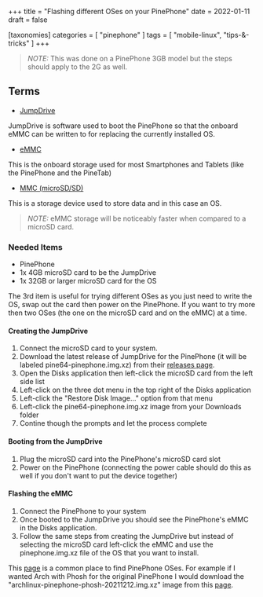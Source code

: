 +++
title = "Flashing different OSes on your PinePhone"
date = 2022-01-11
draft = false

[taxonomies]
categories = [ "pinephone" ]
tags = [ "mobile-linux", "tips-&-tricks" ]
+++

> *NOTE:* This was done on a PinePhone 3GB model but the steps should apply to the 2G as well.

## Terms

- [JumpDrive](https://github.com/dreemurrs-embedded/Jumpdrive)

JumpDrive is software used to boot the PinePhone so that the onboard eMMC can be written to for replacing the currently installed OS. 

- [eMMC](https://en.wikipedia.org/wiki/MultiMediaCard#eMMC)

This is the onboard storage used for most Smartphones and Tablets (like the PinePhone and the PineTab)

- [MMC (microSD/SD)](https://en.wikipedia.org/wiki/SD_card)

This is a storage device used to store data and in this case an OS. 

> *NOTE:* eMMC storage will be noticeably faster when compared to a microSD card.

### Needed Items

- PinePhone
- 1x 4GB microSD card to be the JumpDrive
- 1x 32GB or larger microSD card for the OS 

The 3rd item is useful for trying different OSes as you just need to write the OS, swap out the card then power on the PinePhone. If you want to try more then two OSes (the one on the microSD card and on the eMMC) at a time. 

#### Creating the JumpDrive

1. Connect the microSD card to your system.
2. Download the latest release of JumpDrive for the PinePhone (it will be labeled pine64-pinephone.img.xz) from their [releases page](https://github.com/dreemurrs-embedded/Jumpdrive/releases).
3. Open the Disks application then left-click the microSD card from the left side list
4. Left-click on the three dot menu in the top right of the Disks application
5. Left-click the "Restore Disk Image..." option from that menu
6. Left-click the pine64-pinephone.img.xz image from your Downloads folder
7. Contine though the prompts and let the process complete

#### Booting from the JumpDrive

1. Plug the microSD card into the PinePhone's microSD card slot
2. Power on the PinePhone (connecting the power cable should do this as well if you don't want to put the device together)

#### Flashing the eMMC

1. Connect the PinePhone to your system
2. Once booted to the JumpDrive you should see the PinePhone's eMMC in the Disks application.
3. Follow the same steps from creating the JumpDrive but instead of selecting the microSD card left-click the eMMC and use the pinephone.img.xz file of the OS that you want to install. 

This [page](https://wiki.pine64.org/wiki/PinePhone_Software_Releases) is a common place to find PinePhone OSes. For example if I wanted Arch with Phosh for the original PinePhone I would download the "archlinux-pinephone-phosh-20211212.img.xz" image from this [page](https://github.com/dreemurrs-embedded/Pine64-Arch/releases).
